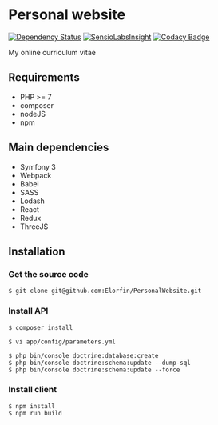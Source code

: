 # Personal website

[![Dependency Status](https://gemnasium.com/badges/github.com/Elorfin/PersonalWebsite.svg)](https://gemnasium.com/github.com/Elorfin/PersonalWebsite)
[![SensioLabsInsight](https://insight.sensiolabs.com/projects/115b9d75-5623-4094-8e6a-b2bcc095fe5d/mini.png)](https://insight.sensiolabs.com/projects/115b9d75-5623-4094-8e6a-b2bcc095fe5d)
[![Codacy Badge](https://api.codacy.com/project/badge/Grade/838fd06a52e24fe8a6770cfe0eaf772d)](https://www.codacy.com/app/Elorfin/PersonalWebsite?utm_source=github.com&amp;utm_medium=referral&amp;utm_content=Elorfin/PersonalWebsite&amp;utm_campaign=Badge_Grade)

My online curriculum vitae

## Requirements

- PHP >= 7
- composer
- nodeJS
- npm

## Main dependencies

- Symfony 3
- Webpack
- Babel
- SASS
- Lodash
- React
- Redux
- ThreeJS

## Installation

### Get the source code

```
$ git clone git@github.com:Elorfin/PersonalWebsite.git
```

### Install API

```
$ composer install

$ vi app/config/parameters.yml

$ php bin/console doctrine:database:create
$ php bin/console doctrine:schema:update --dump-sql
$ php bin/console doctrine:schema:update --force
```

### Install client

```
$ npm install
$ npm run build
```
